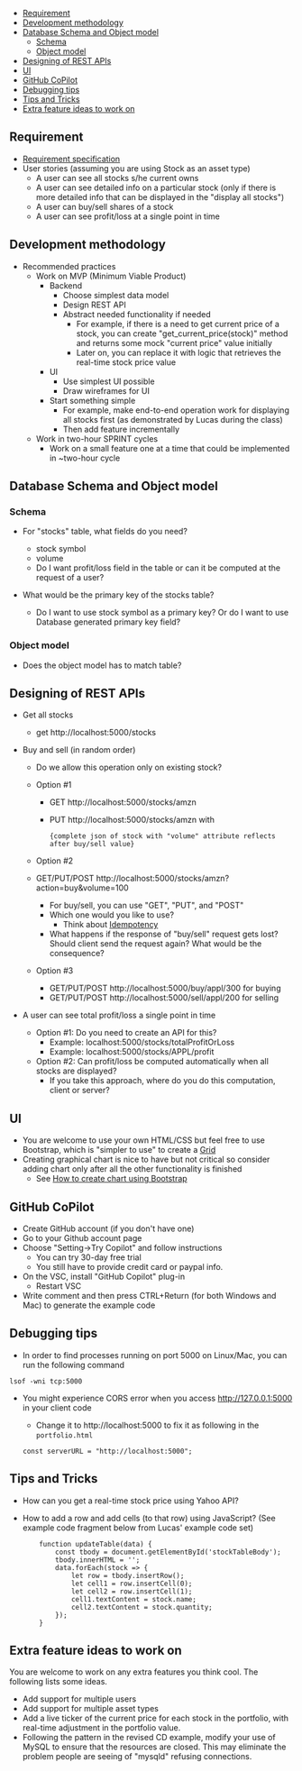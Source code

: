 

- [Requirement](#requirement)
- [Development methodology](#development-methodology)
- [Database Schema and Object model](#database-schema-and-object-model)
  - [Schema](#schema)
  - [Object model](#object-model)
- [Designing of REST APIs](#designing-of-rest-apis)
- [UI](#ui)
- [GitHub CoPilot](#github-copilot)
- [Debugging tips](#debugging-tips)
- [Tips and Tricks](#tips-and-tricks)
- [Extra feature ideas to work on](#extra-feature-ideas-to-work-on)

## Requirement

- [Requirement specification](https://bitbucket.org/neuedamats/portfoliomanager/src/master/)
- User stories (assuming you are using Stock as an asset type)
  - A user can see all stocks s/he current owns
  - A user can see detailed info on a particular stock 
    (only if there is more detailed info that can be
    displayed in the "display all stocks")
  - A user can buy/sell shares of a stock
  - A user can see profit/loss at a single point in time

## Development methodology
 
- Recommended practices
  - Work on MVP (Minimum Viable Product) 
    - Backend
      - Choose simplest data model
      - Design REST API
      - Abstract needed functionality if needed
        - For example, if there is a need to get current
        price of a stock, you can create "get_current_price(stock)" 
        method and returns some mock "current price" value initially
        - Later on, you can replace it with logic
        that retrieves the real-time stock price value
    - UI    
      - Use simplest UI possible
      - Draw wireframes for UI
    - Start something simple
      - For example, make end-to-end operation work
        for displaying all stocks first 
        (as demonstrated by Lucas during the class)
      - Then add feature incrementally
  - Work in two-hour SPRINT cycles
    - Work on a small feature one at a time that could
      be implemented in ~two-hour cycle

## Database Schema and Object model

### Schema 
- For "stocks" table, what fields do you need?
  - stock symbol
  - volume
  - Do I want profit/loss field in the table
    or can it be computed at the request of
    a user?
  
- What would be the primary key of the stocks table?
  - Do I want to use stock symbol as a primary key?
    Or do I want to use Database generated primary
    key field?

### Object model
- Does the object model has to match table?

## Designing of REST APIs

- Get all stocks
  - get http://localhost:5000/stocks
  
- Buy and sell (in random order)
  - Do we allow this operation only on existing stock?
 
  - Option #1
    - GET http://localhost:5000/stocks/amzn
    - PUT http://localhost:5000/stocks/amzn with

      ```
      {complete json of stock with "volume" attribute reflects after buy/sell value}
      ```
   - Option #2
    - GET/PUT/POST http://localhost:5000/stocks/amzn?action=buy&volume=100
      - For buy/sell, you can use "GET", "PUT", and "POST"
      - Which one would you like to use?
        - Think about [Idempotency](https://blog.dreamfactory.com/what-is-idempotency/#:~:text=Idempotency%20is%20a%20property%20of%20certain%20operations%20or%20API%20requests,it%20was%20executed%20only%20once.)
      - What happens if the response of "buy/sell" request gets lost?
        Should client send the request again? What would be the consequence?

   - Option #3
     - GET/PUT/POST http://localhost:5000/buy/appl/300 for buying
     - GET/PUT/POST http://localhost:5000/sell/appl/200 for selling
  
  
- A user can see total profit/loss a single point in time
  - Option #1: Do you need to create an API for this? 
    - Example: localhost:5000/stocks/totalProfitOrLoss
    - Example: localhost:5000/stocks/APPL/profit
  - Option #2: Can profit/loss be computed automatically 
    when all stocks are displayed?
    - If you take this approach, where do you do
      this computation, client or server?

## UI

- You are welcome to use your own HTML/CSS but
  feel free to use Bootstrap, which is "simpler
  to use" to create a [Grid](https://www.w3schools.com/bootstrap/bootstrap_grid_system.asp)
- Creating graphical chart 
  is nice to have but
  not critical so consider adding chart only 
  after all the other functionality is finished
  - See [How to create chart using Bootstrap](https://www.geeksforgeeks.org/how-to-create-chart-using-bootstrap/)

## GitHub CoPilot

- Create GitHub account (if you don't have one)
- Go to your Github account page
- Choose "Setting->Try Copilot" and follow instructions
  - You can try 30-day free trial
  - You still have to provide credit card or paypal info.
- On the VSC, install "GitHub Copilot" plug-in
  - Restart VSC
- Write comment and then press CTRL+Return (for both
  Windows and Mac) to generate the example code

## Debugging tips

- In order to find processes running on port 5000 on
  Linux/Mac, you can run the following command 
  
```
lsof -wni tcp:5000
```

- You might experience CORS error when you access
  http://127.0.0.1:5000 in your client code

  - Change it to http://localhost:5000 to fix it
    as following in the `portfolio.html`

  ```
  const serverURL = "http://localhost:5000";
  ```
  

## Tips and Tricks

- How can you get a real-time stock price using Yahoo API?
- How to add a row and add cells (to that row) 
  using JavaScript?  (See example code fragment below 
  from Lucas' example code set)

  ```
      function updateTable(data) {
          const tbody = document.getElementById('stockTableBody');
          tbody.innerHTML = '';
          data.forEach(stock => {
              let row = tbody.insertRow();
              let cell1 = row.insertCell(0);
              let cell2 = row.insertCell(1);
              cell1.textContent = stock.name;
              cell2.textContent = stock.quantity;
          });
      }
  ```

## Extra feature ideas to work on

You are welcome to work on any extra features
you think cool.  The following lists some
ideas.

- Add support for multiple users
- Add support for multiple asset types
- Add a live ticker of the current price for each 
  stock in the portfolio, with real-time adjustment 
  in the portfolio value.
- Following the pattern in the revised CD example, 
  modify your use of MySQL to ensure that the resources 
  are closed.  This may eliminate the problem people 
  are seeing of "mysqld" refusing connections.

